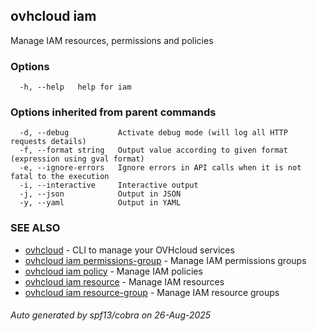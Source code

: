 ## ovhcloud iam

Manage IAM resources, permissions and policies

### Options

```
  -h, --help   help for iam
```

### Options inherited from parent commands

```
  -d, --debug           Activate debug mode (will log all HTTP requests details)
  -f, --format string   Output value according to given format (expression using gval format)
  -e, --ignore-errors   Ignore errors in API calls when it is not fatal to the execution
  -i, --interactive     Interactive output
  -j, --json            Output in JSON
  -y, --yaml            Output in YAML
```

### SEE ALSO

* [ovhcloud](ovhcloud.md)	 - CLI to manage your OVHcloud services
* [ovhcloud iam permissions-group](ovhcloud_iam_permissions-group.md)	 - Manage IAM permissions groups
* [ovhcloud iam policy](ovhcloud_iam_policy.md)	 - Manage IAM policies
* [ovhcloud iam resource](ovhcloud_iam_resource.md)	 - Manage IAM resources
* [ovhcloud iam resource-group](ovhcloud_iam_resource-group.md)	 - Manage IAM resource groups

###### Auto generated by spf13/cobra on 26-Aug-2025
